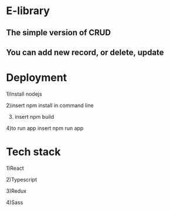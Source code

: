 # E-library

## The simple version of CRUD

## You can add new record, or delete, update

<h1>Deployment</h1>

1)Install nodejs

2)insert npm install in command line

3) insert npm build

4)to run app insert npm run app

<h1>Tech stack</h1>

1)React

2)Typescript

3)Redux

4)Sass